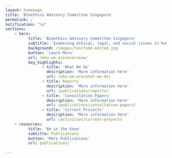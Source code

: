 ```yaml
---
layout: homepage
title: 'Bioethics Advisory Committee Singapore'
permalink: /
notification: "\n"
sections:
    - hero:
          title: 'Bioethics Advisory Committee Singapore'
          subtitle: 'Examining ethical, legal, and social issues in human biomedical research'
          background: /images/testtube-edited.jpg
          button: 'Learn More'
          url: /who-we-are/overview/
          key_highlights:
                - title: 'What We Do'
                  description: 'More information here'
                  url: /who-we-are/what-we-do/
                - title: Reports
                  description: 'More information here'
                  url: /publications/reports/
                - title: 'Consultation Papers'
                  description: 'More information here'
                  url: /publications/consultation-papers/
                - title: 'Current Projects'
                  description: 'More information here'
                  url: /activities/current-projects
    - resources:
          title: 'Be in the know'
          subtitle: Publications
          button: 'More Publications'
          url: publications/

---
```

